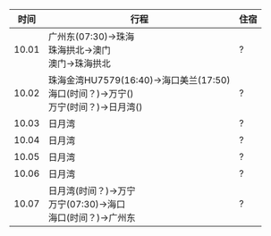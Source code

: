 
| 时间 | 行程 | 住宿 |
|--------|--------|--------|
|     10.01   |  广州东(07:30)→珠海<br> 珠海拱北→澳门<br> 澳门→珠海拱北 |  ?      |
|     10.02   |  珠海金湾HU7579(16:40)→海口美兰(17:50)<br> 海口(时间？)→万宁()<br> 万宁(时间？)→日月湾() |  ?      |
|     10.03   |  日月湾 |  ?      |
|     10.04   |  日月湾 |  ?      |
|     10.05   |  日月湾 |  ?      |
|     10.06   |  日月湾 |  ?      |
|     10.07   |  日月湾(时间？)→万宁<br> 万宁(07:30)→海口<br> 海口(时间？)→广州东 |  ?      |
